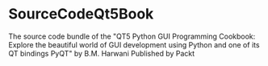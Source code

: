 # SourceCodeQt5Book
The source code bundle of the "QT5 Python GUI Programming Cookbook: Explore the beautiful world of GUI development using Python and one of its QT bindings PyQT" by B.M. Harwani Published by Packt
